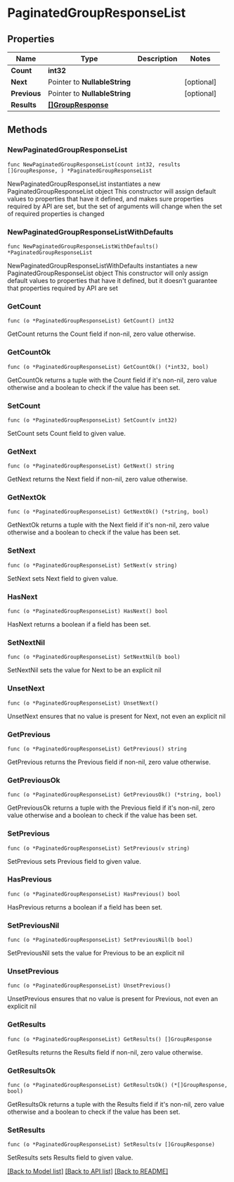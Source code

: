 # PaginatedGroupResponseList

## Properties

Name | Type | Description | Notes
------------ | ------------- | ------------- | -------------
**Count** | **int32** |  | 
**Next** | Pointer to **NullableString** |  | [optional] 
**Previous** | Pointer to **NullableString** |  | [optional] 
**Results** | [**[]GroupResponse**](GroupResponse.md) |  | 

## Methods

### NewPaginatedGroupResponseList

`func NewPaginatedGroupResponseList(count int32, results []GroupResponse, ) *PaginatedGroupResponseList`

NewPaginatedGroupResponseList instantiates a new PaginatedGroupResponseList object
This constructor will assign default values to properties that have it defined,
and makes sure properties required by API are set, but the set of arguments
will change when the set of required properties is changed

### NewPaginatedGroupResponseListWithDefaults

`func NewPaginatedGroupResponseListWithDefaults() *PaginatedGroupResponseList`

NewPaginatedGroupResponseListWithDefaults instantiates a new PaginatedGroupResponseList object
This constructor will only assign default values to properties that have it defined,
but it doesn't guarantee that properties required by API are set

### GetCount

`func (o *PaginatedGroupResponseList) GetCount() int32`

GetCount returns the Count field if non-nil, zero value otherwise.

### GetCountOk

`func (o *PaginatedGroupResponseList) GetCountOk() (*int32, bool)`

GetCountOk returns a tuple with the Count field if it's non-nil, zero value otherwise
and a boolean to check if the value has been set.

### SetCount

`func (o *PaginatedGroupResponseList) SetCount(v int32)`

SetCount sets Count field to given value.


### GetNext

`func (o *PaginatedGroupResponseList) GetNext() string`

GetNext returns the Next field if non-nil, zero value otherwise.

### GetNextOk

`func (o *PaginatedGroupResponseList) GetNextOk() (*string, bool)`

GetNextOk returns a tuple with the Next field if it's non-nil, zero value otherwise
and a boolean to check if the value has been set.

### SetNext

`func (o *PaginatedGroupResponseList) SetNext(v string)`

SetNext sets Next field to given value.

### HasNext

`func (o *PaginatedGroupResponseList) HasNext() bool`

HasNext returns a boolean if a field has been set.

### SetNextNil

`func (o *PaginatedGroupResponseList) SetNextNil(b bool)`

 SetNextNil sets the value for Next to be an explicit nil

### UnsetNext
`func (o *PaginatedGroupResponseList) UnsetNext()`

UnsetNext ensures that no value is present for Next, not even an explicit nil
### GetPrevious

`func (o *PaginatedGroupResponseList) GetPrevious() string`

GetPrevious returns the Previous field if non-nil, zero value otherwise.

### GetPreviousOk

`func (o *PaginatedGroupResponseList) GetPreviousOk() (*string, bool)`

GetPreviousOk returns a tuple with the Previous field if it's non-nil, zero value otherwise
and a boolean to check if the value has been set.

### SetPrevious

`func (o *PaginatedGroupResponseList) SetPrevious(v string)`

SetPrevious sets Previous field to given value.

### HasPrevious

`func (o *PaginatedGroupResponseList) HasPrevious() bool`

HasPrevious returns a boolean if a field has been set.

### SetPreviousNil

`func (o *PaginatedGroupResponseList) SetPreviousNil(b bool)`

 SetPreviousNil sets the value for Previous to be an explicit nil

### UnsetPrevious
`func (o *PaginatedGroupResponseList) UnsetPrevious()`

UnsetPrevious ensures that no value is present for Previous, not even an explicit nil
### GetResults

`func (o *PaginatedGroupResponseList) GetResults() []GroupResponse`

GetResults returns the Results field if non-nil, zero value otherwise.

### GetResultsOk

`func (o *PaginatedGroupResponseList) GetResultsOk() (*[]GroupResponse, bool)`

GetResultsOk returns a tuple with the Results field if it's non-nil, zero value otherwise
and a boolean to check if the value has been set.

### SetResults

`func (o *PaginatedGroupResponseList) SetResults(v []GroupResponse)`

SetResults sets Results field to given value.



[[Back to Model list]](../README.md#documentation-for-models) [[Back to API list]](../README.md#documentation-for-api-endpoints) [[Back to README]](../README.md)


